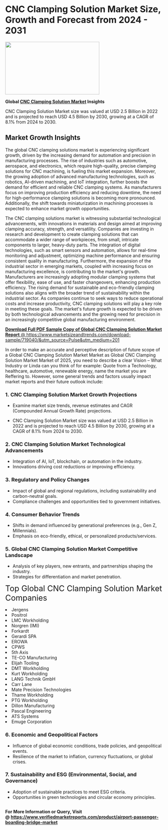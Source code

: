 <H1>CNC Clamping Solution Market Size, Growth and Forecast from 2024 - 2031</H1><img class="aligncenter size-medium wp-image-584254" src="https://thirdeyenews.in/wp-content/uploads/2024/09/Global-Market-Research-300x168.jpeg" alt="" width="300" height="168" /><p><strong>Global&nbsp;<a href="https://www.marketsizeandtrends.com/download-sample/719040/&amp;utm_source=Pulse&amp;utm_medium=201">CNC Clamping Solution Market</a> Insights</strong></p><p>CNC Clamping Solution Market size was valued at USD 2.5 Billion in 2022 and is projected to reach USD 4.5 Billion by 2030, growing at a CAGR of 8.1% from 2024 to 2030.</p><p><h2>Market Growth Insights</h2> The global CNC clamping solutions market is experiencing significant growth, driven by the increasing demand for automation and precision in manufacturing processes. The rise of industries such as automotive, aerospace, and electronics, which require high-quality, precise clamping solutions for CNC machining, is fueling this market expansion. Moreover, the growing adoption of advanced manufacturing technologies, such as robotics, AI-driven machining, and IoT integration, further boosts the demand for efficient and reliable CNC clamping systems. As manufacturers focus on improving production efficiency and reducing downtime, the need for high-performance clamping solutions is becoming more pronounced. Additionally, the shift towards miniaturization in machining processes is expected to enhance market growth opportunities. <p><a href="#"></a></p> The CNC clamping solutions market is witnessing substantial technological advancements, with innovations in materials and design aimed at improving clamping accuracy, strength, and versatility. Companies are investing in research and development to create clamping solutions that can accommodate a wider range of workpieces, from small, intricate components to larger, heavy-duty parts. The integration of digital technologies, such as smart sensors and automation, allows for real-time monitoring and adjustment, optimizing machine performance and ensuring consistent quality in manufacturing. Furthermore, the expansion of the industrial sector in emerging markets, coupled with increasing focus on manufacturing excellence, is contributing to the market's growth. Manufacturers are increasingly adopting modular clamping systems that offer flexibility, ease of use, and faster changeovers, enhancing production efficiency. The rising demand for sustainable and eco-friendly clamping solutions also aligns with the broader trend of sustainability within the industrial sector. As companies continue to seek ways to reduce operational costs and increase productivity, CNC clamping solutions will play a key role in meeting these goals. The market's future growth is expected to be driven by both technological advancements and the growing need for precision in an increasingly competitive global manufacturing environment. <p><a href="#"></p><p><span class=""><strong>Download Full PDF Sample Copy of Global CNC Clamping Solution Market Report</strong> @ <a href="https://www.marketsizeandtrends.com/download-sample/719040/&amp;utm_source=Pulse&amp;utm_medium=201" target="_blank">https://www.marketsizeandtrends.com/download-sample/719040/&amp;utm_source=Pulse&amp;utm_medium=201</a></span></p><p>In order to make an accurate and perceptive description of future scope of a Global&nbsp;CNC Clamping Solution Market Market as Global&nbsp;CNC Clamping Solution Market Market of 2025, you need to describe a clear Vision &ndash; What Industry or Linda can you think of for example: Quote from a Technology, healthcare, automotive, renewable energy, name the market you are Reffering to. However, some general trends and factors usually impact market reports and their future outlook include:</p><h3>1.&nbsp;<strong>CNC Clamping Solution Market Growth Projections</strong></h3><ul><li>Examine market size trends, revenue estimates and CAGR (Compounded Annual Growth Rate) projections.</li><li><p>CNC Clamping Solution Market size was valued at USD 2.5 Billion in 2022 and is projected to reach USD 4.5 Billion by 2030, growing at a CAGR of 8.1% from 2024 to 2030.</p></li></ul><h3>2.&nbsp;<strong>CNC Clamping Solution Market Technological Advancements</strong></h3><ul><li>Integration of AI, IoT, blockchain, or automation in the industry.</li><li>Innovations driving cost reductions or improving efficiency.</li></ul><h3>3.&nbsp;<strong>Regulatory and Policy Changes</strong></h3><ul><li>Impact of global and regional regulations, including sustainability and carbon-neutral goals.</li><li>Compliance challenges and opportunities tied to government initiatives.</li></ul><h3>4.&nbsp;<strong>Consumer Behavior Trends</strong></h3><ul><li>Shifts in demand influenced by generational preferences (e.g., Gen Z, Millennials).</li><li>Emphasis on eco-friendly, ethical, or personalized products/services.</li></ul><h3>5.&nbsp;<strong>Global CNC Clamping Solution Market Competitive Landscape</strong></h3><ul><li>Analysis of key players, new entrants, and partnerships shaping the industry.</li><li>Strategies for differentiation and market penetration.</li></ul><p data-pm-slice="1 1 []"><span style="color: inherit; font-family: inherit; font-size: 25px;">Top Global CNC Clamping Solution Market Companies</span></p><div class="" data-test-id=""><p><li>Jergens</li><li> Positrol</li><li> LMC Workholding</li><li> Norgren (IMI)</li><li> Forkardt</li><li> Gerardi SPA</li><li> EROWA</li><li> CPWS</li><li> 5th Axis</li><li> TE-CO Manufacturing</li><li> Elijah Tooling</li><li> DMT Workholding</li><li> Kurt Workholding</li><li> LANG Technik GmbH</li><li> Carr Lane</li><li> Mate Precision Technologies</li><li> Thame Workholding</li><li> PTG Workholding</li><li> Dillon Manufacturing</li><li> Pascal Engineering</li><li> ATS Systems</li><li> Emuge Corporation</li></p></div><h3>6.&nbsp;<strong>Economic and Geopolitical Factors</strong></h3><ul><li>Influence of global economic conditions, trade policies, and geopolitical events.</li><li>Resilience of the market to inflation, currency fluctuations, or global crises.</li></ul><h3>7.&nbsp;<strong>Sustainability and ESG (Environmental, Social, and Governance)</strong></h3><ul><li>Adoption of sustainable practices to meet ESG criteria.</li><li>Opportunities in green technologies and circular economy principles.</li></ul><h2><strong style="font-size: 14px;">For More Information or Query, Visit @&nbsp;</strong><a style="background-color: #ffffff; font-size: 14px;" href="https://www.marketsizeandtrends.com/report/cnc-clamping-solution-market/" target="_blank">https://www.verifiedmarketreports.com/product/airport-passenger-boarding-bridge-market</a></h2>
